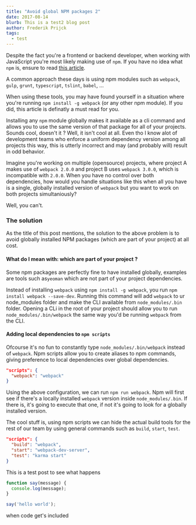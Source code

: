 ```yaml
---
title: "Avoid global NPM packages 2"
date: 2017-08-14
blurb: This is a test2 blog post
author: Frederik Prijck
tags:
  - test
---
```


Despite the fact you're a frontend or backend developer, when working with JavaScript you're most likely making use of `npm`. If you have no idea what `npm` is, ensure to read [this article](https://docs.npmjs.com/getting-started/what-is-npm]).

A common approach these days is using npm modules such as `webpack`, `gulp`, `grunt`, `typescript`, `tslint`, `babel`, ...

When using these tools, you may have found yourself in a situation where you're running `npm install -g webpack` (or any other npm module). If you did, this article is definatly a must read for you.

Installing any `npm` module globally makes it available as a cli command and allows you to use the same version of that package for all of your projects. Sounds cool, doesn't it ? Well, it isn't cool at all. 
Even tho I know alot of development teams who enforce a uniform dependency version among all projects this way, this is utterly incorrect and may (and probably will) result in odd behavior.

Imagine you're working on multiple (opensource) projects, where project A makes use of `webpack 2.0.0` and project B uses `webpack 3.0.0`, which is incompatible with `2.0.0`. When you have no control over both dependencies, how would you handle situations like this when all you have is a single, globally installed version of `webpack` but you want to work on both projects simultaniously?

Well, you can't.

### The solution

As the title of this post mentions, the solution to the above problem is to avoid globally installed NPM packages (which are part of your project) at all cost.

#### What do I mean with: which are part of your project ?
Some npm packages are perfectly fine to have installed globally, examples are tools such as`yeoman` which are not part of your project dependencies.

Instead of installing `webpack` using `npm install -g webpack`, you run `npm install webpack --save-dev`. Running this command will add `webpack` to ur node_modules folder and make the CLI available from `node_modules/.bin` folder. Opening a CLi in the root of your project should allow you to run `node_modules/.bin/webpack` the same way you'd be running `webpack` from the CLI.

#### Adding local dependencies to `npm scripts`

Ofcourse it's no fun to constantly type `node_modules/.bin/webpack` instead of `webpack`. Npm scripts allow you to create aliases to npm commands, giving preference to local dependencies over global dependencies.

```json
"scripts": {
  "webpack": "webpack"
}
```

Using the above configuration, we can run `npm run webpack`. Npm will first see if there's a locally installed `webpack` version inside `node_modules/.bin`. If there is, it's going to execute that one, if not it's going to look for a globally installed version.

The cool stuff is, using npm scripts we can hide the actual build tools for the rest of our team by using general commands such as `build`, `start`, `test`.

```json
"scripts": {
  "build": "webpack",
  "start": "webpack-dev-server",
  "test": "karma start"
}
```

This is a test post to see what happens

```js
function say(message) {
  console.log(message);
}

say('hello world');
```

when code get's included